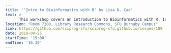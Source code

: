 ```yaml
---
title: '"Intro to Bioinformatics with R" by Lisa N. Cao'
text: >
      This workshop covers an introduction to Bioinformatics with R. In this workshop, participants will have an opportunity to learn about packages such as Bioconductor https://www.bioconductor.org as well as SeqnR.
location: "Room 7200, Library Research Commons, SFU Burnaby Campus"
link: https://github.com/sciprog-sfu/sciprog-sfu.github.io/issues/189
date: 2018-09-25
startTime: '15:00'
endTime: '16:30'
---
```

